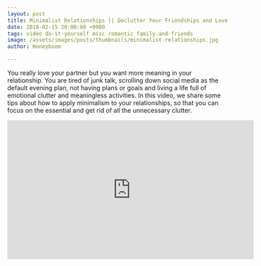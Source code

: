 ```yaml
---
layout: post
title: Minimalist Relationships || Declutter Your Friendships and Love Life || Simplify Love
date: 2018-02-15 20:00:00 +0000
tags: video do-it-yourself misc romantic family-and-friends
image: /assets/images/posts/thumbnails/minimalist-relationships.jpg
author: Honeyboom

---
```

You really love your partner but you want more meaning in your relationship. You are tired of junk talk, scrolling down social media as the default evening plan, not having plans or goals and living a life full of emotional clutter and meaningless activities. In this video, we share some tips about how to apply minimalism to your relationships, so that you can focus on the essential and get rid of all the unnecessary clutter.

<div class="video-container"><iframe width="560" height="315" src="https://www.youtube.com/embed/c7LdnKKXflI" frameborder="0" allow="autoplay; encrypted-media" allowfullscreen></iframe></div>
